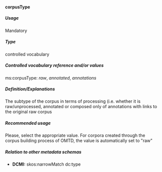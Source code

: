#### corpusType
##### Usage
Mandatory
##### Type
controlled vocabulary
##### Controlled vocabulary reference and/or values
ms:corpusType: _raw_, _annotated_, _annotations_
##### Definition/Explanations
The subtype of the corpus in terms of processing (i.e. whether it is raw/unprocessed, annotated or composed only of annotations with links to the original raw corpus
##### Recommended usage
Please, select the appropriate value. 
For corpora created through the corpus building process of OMTD, the value is automatically set to "raw"
##### Relation to other metadata schemas
* **DCMI:** skos:narrowMatch dc:type

